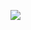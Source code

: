 [![](https://mermaid.ink/img/pako:eNq9VMFu2zAM_RVC58Ru7C1tfehpxYZhbYclt3kYFIm2tdqSJ8lJgyD_Ptpy02FtgXQrloMDPdKPT88kd0wYiSxjDn92qAW-U7y0vMk10K_l1iuhWq49rKzZOLSPAwSuezxExrTpxUXAM_h8s1hC5X3rsjh2vpMKXSRcVGHtlL5VUaFivONNWyNv21jj5rs2HgMdF16tucdDlR68pjDUWHgwBdyXCf_QtZLSHdCTr7hD2ChfAZHCA2lIJYmj2AzSkwS-oFQWhR-0HieVGF2glPik0uc8eX_5Ikse6jxZ5fF9PiyvPoE0omtQ-2cVvo66hitN4SME_q7QVwj0EhSqxv8h8Mdf6PvI13whrGr9MTKHrrSqrIa2PBAtiWg8gPM0Nw7wDkXnlS7_rNLPImGc6qEXFbXxkLC4uYbCmmY4va43_ZiQN0a_zJ2vO8hpc2jftxfL6DB0nKK7cbfN2YSQfg5DLDlJ0ulsOssZ7CcQRRF8-3cvg4mjRYLX9YqLWyg6TYxGBxctaok2pAxDxCasQUsNIWnl7fpaOaNgMwqVWPCuphvlek-pvPNmsdWCZd52OGFht4wbkmUFr90BvZTKG3sAa8OpMst2zG_bfr-WynmiJM8KVfZ4Z2uC779UH45KWlXdKhKmiZ2SFfVKtT6fx_NkfsaTFOenKX-bplKsZudnRfJmVsjTk1nC2X4_YTjUvwrLfNjp-1_kcwk1?type=png)](https://mermaid.live/edit#pako:eNq9VMFu2zAM_RVC58Ru7C1tfehpxYZhbYclt3kYFIm2tdqSJ8lJgyD_Ptpy02FtgXQrloMDPdKPT88kd0wYiSxjDn92qAW-U7y0vMk10K_l1iuhWq49rKzZOLSPAwSuezxExrTpxUXAM_h8s1hC5X3rsjh2vpMKXSRcVGHtlL5VUaFivONNWyNv21jj5rs2HgMdF16tucdDlR68pjDUWHgwBdyXCf_QtZLSHdCTr7hD2ChfAZHCA2lIJYmj2AzSkwS-oFQWhR-0HieVGF2glPik0uc8eX_5Ikse6jxZ5fF9PiyvPoE0omtQ-2cVvo66hitN4SME_q7QVwj0EhSqxv8h8Mdf6PvI13whrGr9MTKHrrSqrIa2PBAtiWg8gPM0Nw7wDkXnlS7_rNLPImGc6qEXFbXxkLC4uYbCmmY4va43_ZiQN0a_zJ2vO8hpc2jftxfL6DB0nKK7cbfN2YSQfg5DLDlJ0ulsOssZ7CcQRRF8-3cvg4mjRYLX9YqLWyg6TYxGBxctaok2pAxDxCasQUsNIWnl7fpaOaNgMwqVWPCuphvlek-pvPNmsdWCZd52OGFht4wbkmUFr90BvZTKG3sAa8OpMst2zG_bfr-WynmiJM8KVfZ4Z2uC779UH45KWlXdKhKmiZ2SFfVKtT6fx_NkfsaTFOenKX-bplKsZudnRfJmVsjTk1nC2X4_YTjUvwrLfNjp-1_kcwk1)